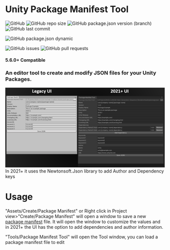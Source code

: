 # Unity Package Manifest Tool
![GitHub](https://img.shields.io/github/license/ParkingLotGames/Unity-Lossless-Renderer?style=plastic) ![GitHub repo size](https://img.shields.io/github/repo-size/ParkingLotGames/Unity-Lossless-Renderer?style=plastic) ![GitHub package.json version (branch)](https://img.shields.io/github/package-json/v/ParkingLotGames/Unity-Lossless-Renderer/main) ![GitHub last commit](https://img.shields.io/github/last-commit/ParkingLotGames/Unity-Lossless-Renderer?style=plastic)

![GitHub package.json dynamic](https://img.shields.io/github/package-json/keywords/ParkingLotGames/Unity-Lossless-Renderer)

![GitHub issues](https://img.shields.io/github/issues-raw/ParkingLotGames/Unity-Lossless-Renderer?style=plastic) ![GitHub pull requests](https://img.shields.io/github/issues-pr-raw/ParkingLotGames/Unity-Lossless-Renderer?style=plastic)

#### 5.6.0+ Compatible
### An editor tool to create and modify JSON files for your Unity Packages.
![previe](https://github.com/ParkingLotGames/Unity-Package-Manifest-Tool/blob/main/preview.png)
In 2021+ it uses the Newtonsoft.Json library to add Author and Dependency keys

# Usage

"Assets/Create/Package Manifest" or Right click in Project view>"Create/Package Manifest" will open a window to save a new [package manifest](https://docs.unity3d.com/Manual/upm-manifestPkg.html) file. It will open the window to customize the values and in 2021+ the UI has the option to add dependencies and author information.

"Tools/Package Manifest Tool" will open the Tool window, you can load a package manifest file to edit

